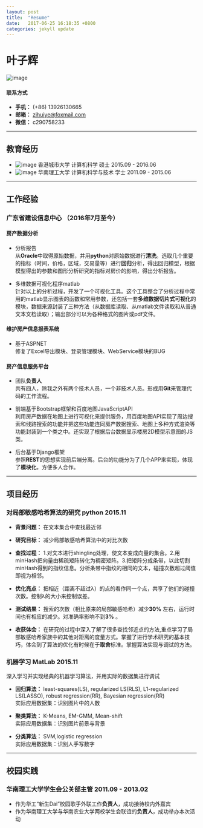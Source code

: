 ```yaml
---
layout: post
title:  "Resume"
date:   2017-06-25 16:18:35 +0800
categories: jekyll update
---
```


# 叶子辉  
![image](http://ww4.sinaimg.cn/large/6cbf047agw1f4v2ec3xv8j202s03w74i.jpg)

#### 联系方式
- **手机：** (+86) 13926130665
- **邮箱：** zihuiye@foxmail.com
- **微信：** c290758233

---

## 教育经历
- ![image](https://template.cityu.edu.hk/template/img/logos/cityu_deptpage.png) 香港城市大学 计算机科学 硕士 2015.09 - 2016.06
- ![image](http://wx3.sinaimg.cn/large/6cbf047agy1fgjcrkx9ukj201e01edgc.jpg) 华南理工大学 计算机科学与技术 学士 2011.09 - 2015.06

---

##  工作经验
### 广东省建设信息中心 （2016年7月至今）
#### 房产数据分析
- 分析报告  
  从**Oracle**中取得原始数据，并用**python**对原始数据进行**清洗**。选取几个重要的指标（时间，价格，区域，交易量等）进行**回归**分析，得出回归模型，根据模型得出的参数和图形分析研究的指标对房价的影响，得出分析报告。

- 多维数据可视化程序matlab  
  针对以上的分析过程，开发了一个可视化工具。这个工具整合了分析过程中常用的matlab显示图表的函数和常用参数，还包括一套**多维数据切片式可视化**的模块，数据来源封装了三种方法（从数据库读取、从matlab文件读取和从普通文本文档读取）；输出部分可以为各种格式的图片或pdf文件。

#### 维护房产信息报表系统
- 基于ASPNET  
  修复了Excel导出模块、登录管理模块、WebService模块的BUG
  
#### 房产信息服务平台

- 团队**负责人**  
  共有四人，除我之外有两个技术人员，一个非技术人员。形成用**Git**来管理代码的工作流程。

- 前端基于Bootstrap框架和百度地图JavaScriptAPI  
  利用房产数据在地图上进行可视化来提供服务，用百度地图API实现了周边搜索和线路搜索的功能并把这些功能连同房产数据搜索、地图上多种方式渲染等功能封装到一个类之中。还实现了根据后台数据显示楼房2D模型示意图的JS类。

- 后台基于Django框架  
  参照**REST**的思想实现前后端分离。后台的功能分为了几个APP来实现，体现了**模块化**，方便多人合作。
  
---
## 项目经历
### 对局部敏感哈希算法的研究 python 2015.11  

- **背景问题：** 在文本集合中查找最近邻  

- **研究目标：** 减少局部敏感哈希算法中的对比次数 

- **查找过程：** 1.对文本进行shingling处理，使文本变成向量的集合。2.用minHash把向量由稀疏矩阵转化为稠密矩阵。3.把矩阵分成条带，以此切割minHash得到的指纹信息。分析条带中指纹的相同的文本，碰撞次数超过阈值即视为相邻。  

- **优化亮点：**  把相近（距离不超过λ）的点的看作同一个点，共享了他们的碰撞次数。控制λ的大小来控制误差。  

- **测试结果：** 搜索的次数（相比原来的局部敏感哈希）减少**30%** 左右，运行时间也有相应的减少。对准确率影响不到**3%** 。

- **收获体会：** 在研究的过程中深入了解了很多查找邻近点的方法,重点学习了局部敏感哈希家族中的其他对距离的度量方式。掌握了进行学术研究的基本技巧，体会到了算法的优化有时候在于**取舍**标准。掌握算法实现与调试的方法。


### 机器学习 MatLab 2015.11  
深入学习并实现经典的机器学习算法，并用实际的数据集进行调试  
- **回归算法：** least-squares(LS), regularized LS(RLS), L1-regularized LS(LASSO), robust regression(RR), Bayesian regression(RR)  
实际应用数据集：识别图片中的人数

- **聚类算法：** K-Means, EM-GMM, Mean-shift  
实际应用数据集：识别图片前景与背景

- **分类算法：** SVM,logistic regression  
实际应用数据集：识别人手写数字

---
## 校园实践

### 华南理工大学学生会公关部主管 2011.09 - 2013.02  
- 作为华工“新生Dai”校园歌手外联工作**负责人**，成功接待校内外嘉宾
- 作为华南理工大学与华南农业大学两校学生会联谊的**负责人**，成功举办本次活动

